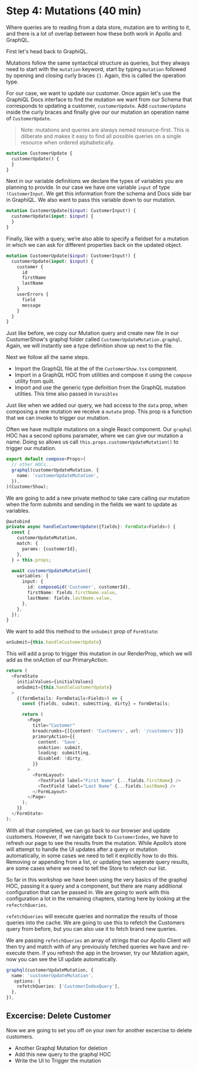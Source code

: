 # Step 4: Mutations (40 min)

Where queries are to reading from a data store, mutation are to writing to it, and there is a lot of overlap between how these both work in Apollo and GraphQL.

First let's head back to GraphiQL.

Mutations follow the same syntactical structure as queries, but they always need to start with the `mutation` keyword, start by typing `mutation` followed by opening and closing curly braces `{}`. Again, this is called the operation type.

For our case, we want to update our customer. Once again let's use the GraphiQL Docs interface to find the mutation we want from our Schema that corresponds to updating a customer, `customerUpdate`. Add `customerUpdate` inside the curly braces and finally give our our mutation an operation name of `CustomerUpdate`.

>Note: mutations and queries are always nemed resource-first. This is dilberate and makes it easy to find all possible queries on a single resource when ordered alphabetically. 

```graphql
mutation CustomerUpdate {
  customerUpdate() {
  }
}
```

Next in our variable definitions we declare the types of variables you are planning to provide. In our case we have one variable `input` of type `!CustomerInput`. We get this information from the schema and Docs side bar in GraphiQL. We also want to pass this variable down to our mutation. 

```graphql
mutation CustomerUpdate($input: CustomerInput!) {
  customerUpdate(input: $input) {
  }
}
```

Finally, like with a query, we’re also able to specify a fieldset for a mutation in which we can ask for different properties back on the updated object.  


```graphql
mutation CustomerUpdate($input: CustomerInput!) {
  customerUpdate(input: $input) {
    customer {
      id
      firstName
      lastName
    }
    userErrors {
      field
      message
    }
  }
}
```

Just like before, we copy our Mutation query and create new file in our CustomerShow's graphql folder called `CustomerUpdateMutation.graphql`. Again, we will instantly see a type definition show up next to the file.

Next we follow all the same steps.

* Import the GraphQL file at the of the `CustomerShow.tsx` component.
* Import in a GraphQL HOC from utilities and compose it using the `compose` utility from quilt.
* Import and use the generic type definition from the GraphQL mutation utilties. This time also passed in `Varaibles`

Just like when we added our query, we had access to the `data` prop, when composing a new mutation we receive a `mutate` prop. This prop is a function that we can invoke to trigger our mutation. 

Often we have multiple mutations on a single React component. Our `graphql` HOC has a second options paramater, where we can give our mutation a name. Doing so allows us call `this.props.customerUpdateMutation()` to trigger our mutation. 

```ts
export default compose<Props>(
  // other HOCs...
  graphql(customerUpdateMutation, {
    name: 'customerUpdateMutation',
  }),
)(CustomerShow);
```

We are going to add a new private method to take care calling our mutation when the form submits and sending in the fields we want to update as variables.

```ts
@autobind
private async handleCustomerUpdate({fields}: FormData<Fields>) {
  const {
    customerUpdateMutation,
    match: {
      params: {customerId},
    },
  } = this.props;

  await customerUpdateMutation({
    variables: {
      input: {
        id: composeGid('Customer', customerId),
        firstName: fields.firstName.value,
        lastName: fields.lastName.value,
      },
    },
  });
}
```

We want to add this method to the `onSubmit` prop of `FormState`:

```ts
onSubmit={this.handleCustomerUpdate}
```

This will add a prop to trigger this mutation in our RenderProp, which we will add as the onAction of our PrimaryAction.

```ts
return (
  <FormState
    initialValues={initialValues}
    onSubmit={this.handleCustomerUpdate}
  >
    {(formDetails: FormDetails<Fields>) => {
      const {fields, submit, submitting, dirty} = formDetails;

      return (
        <Page
          title="Customer"
          breadcrumbs={[{content: 'Customers', url: '/customers'}]}
          primaryAction={{
            content: 'Save',
            onAction: submit,
            loading: submitting,
            disabled: !dirty,
          }}
        >
          <FormLayout>
            <TextField label="First Name" {...fields.firstName} />
            <TextField label="Last Name" {...fields.lastName} />
          </FormLayout>
        </Page>
      );
    }}
  </FormState>
);
```

With all that completed, we can go back to our browser and update customers. However, if we navigate back to `CustomerIndex`, we have to refresh our page to see the results from the mutation. While Apollo’s store will attempt to handle the UI updates after a query or mutation automatically, in some cases we need to tell it explicitly how to do this. Removing or appending from a list, or updating two seperate query results, are some cases where we need to tell the Store to refetch our list.

So far in this workshop we have been using the very basics of the graphql HOC, passing it a query and a component, but there are many additional configuration that can be passed in. We are going to work with this configuration a lot in the remaining chapters, starting here by looking at the `refectchQueries`.

`refetchQueries` will execute queries and normalize the results of those queries into the cache. We are going to use this to refetch the Customers query from before, but you can also use it to fetch brand new queries.

We are passing `refetchQueries` an array of strings that our Apollo Client will then try and match with of any previouisly fetched queries we have and re-execute them. If you refresh the app in the browser, try our Mutation again, now you can see the UI update automatically.

```ts
graphql(customerUpdateMutation, {
  name: 'customerUpdateMutation',
   options: {
    refetchQueries: ['CustomerIndexQuery'],
  },
}),
```


## Excercise: Delete Customer

Now we are going to set you off on your own for another excercise to delete customers.

* Another Graphql Mutation for deletion
* Add this new query to the graphql HOC
* Write the UI to Trigger the mutation



